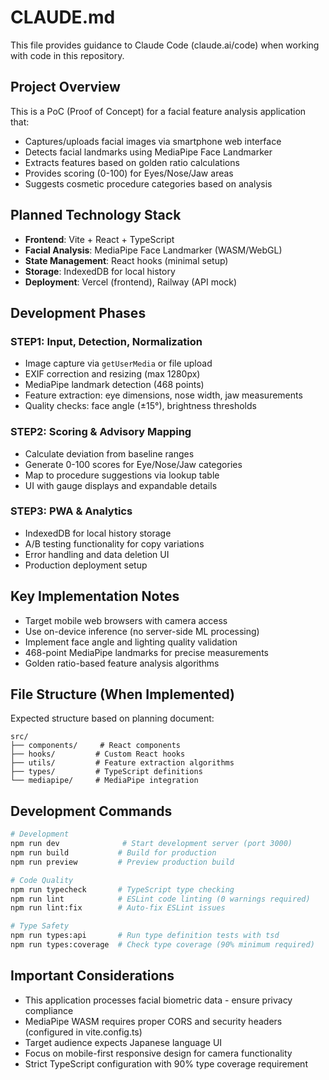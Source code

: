 # CLAUDE.md

This file provides guidance to Claude Code (claude.ai/code) when working with code in this repository.

## Project Overview

This is a PoC (Proof of Concept) for a facial feature analysis application that:
- Captures/uploads facial images via smartphone web interface
- Detects facial landmarks using MediaPipe Face Landmarker
- Extracts features based on golden ratio calculations
- Provides scoring (0-100) for Eyes/Nose/Jaw areas
- Suggests cosmetic procedure categories based on analysis

## Planned Technology Stack

- **Frontend**: Vite + React + TypeScript
- **Facial Analysis**: MediaPipe Face Landmarker (WASM/WebGL)
- **State Management**: React hooks (minimal setup)
- **Storage**: IndexedDB for local history
- **Deployment**: Vercel (frontend), Railway (API mock)

## Development Phases

### STEP1: Input, Detection, Normalization
- Image capture via `getUserMedia` or file upload
- EXIF correction and resizing (max 1280px)
- MediaPipe landmark detection (468 points)
- Feature extraction: eye dimensions, nose width, jaw measurements
- Quality checks: face angle (±15°), brightness thresholds

### STEP2: Scoring & Advisory Mapping
- Calculate deviation from baseline ranges
- Generate 0-100 scores for Eye/Nose/Jaw categories
- Map to procedure suggestions via lookup table
- UI with gauge displays and expandable details

### STEP3: PWA & Analytics
- IndexedDB for local history storage
- A/B testing functionality for copy variations
- Error handling and data deletion UI
- Production deployment setup

## Key Implementation Notes

- Target mobile web browsers with camera access
- Use on-device inference (no server-side ML processing)
- Implement face angle and lighting quality validation
- 468-point MediaPipe landmarks for precise measurements
- Golden ratio-based feature analysis algorithms

## File Structure (When Implemented)

Expected structure based on planning document:
```
src/
├── components/     # React components
├── hooks/         # Custom React hooks
├── utils/         # Feature extraction algorithms
├── types/         # TypeScript definitions
└── mediapipe/     # MediaPipe integration
```

## Development Commands

```bash
# Development
npm run dev              # Start development server (port 3000)
npm run build           # Build for production
npm run preview         # Preview production build

# Code Quality
npm run typecheck       # TypeScript type checking
npm run lint            # ESLint code linting (0 warnings required)
npm run lint:fix        # Auto-fix ESLint issues

# Type Safety
npm run types:api       # Run type definition tests with tsd
npm run types:coverage  # Check type coverage (90% minimum required)
```

## Important Considerations

- This application processes facial biometric data - ensure privacy compliance
- MediaPipe WASM requires proper CORS and security headers (configured in vite.config.ts)
- Target audience expects Japanese language UI
- Focus on mobile-first responsive design for camera functionality
- Strict TypeScript configuration with 90% type coverage requirement